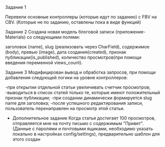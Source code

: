 Задание 1
 
Перевели основные контроллеры (которые идут по заданию) с FBV на CBV. 
(Которые не по заданию, оставлены пока в виде функций)

Задание 2
Создана новая модель блоговой записи (приложение-Materials) со следующими полями:

заголовок (name),
slug (реализовать через CharField),
содержимое (body),
превью (image),
дата создания(created),
признак публикации(is_published),
количество просмотров(при помощи введения переменной views_count).

Задание 3
Модифицирован вывод и обработка запросов, при помощи добавления следующей логики 
на уровне контроллеров:

-при открытии отдельной статьи увеличивать счетчик просмотров;
-выводиться в список статей только те, которые имеют положительный признак публикации;
-при создании динамически формируется slug name для заголовка;
-после успешного редактирования записи, пользователь перенаправлен на просмотр этой статьи.

* Дополнительное задание
Когда статья достигает 100 просмотров, отправляется мне на почту письмо с содержимым "Привет".
(Данные с паролями и почтовыми ящиками, необходимо указать локально в настройках 
config/settings), предварительно шаблон для этого создан